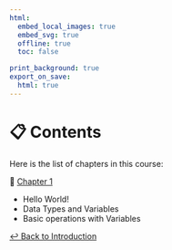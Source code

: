 ```yaml
---
html:
  embed_local_images: true
  embed_svg: true
  offline: true
  toc: false

print_background: true
export_on_save:
  html: true
---
```


# 📋 Contents

Here is the list of chapters in this course:

📖 [Chapter 1](chapters/chapter1.html)

- Hello World!
- Data Types and Variables
- Basic operations with Variables

[↩ Back to Introduction](../../Introduction.html)
